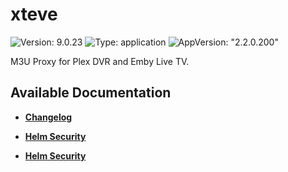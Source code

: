# xteve

![Version: 9.0.23](https://img.shields.io/badge/Version-9.0.23-informational?style=flat-square) ![Type: application](https://img.shields.io/badge/Type-application-informational?style=flat-square) ![AppVersion: "2.2.0.200"](https://img.shields.io/badge/AppVersion-"2.2.0.200"-informational?style=flat-square)

M3U Proxy for Plex DVR and Emby Live TV.

## Available Documentation

- [**Changelog**](CHANGELOG)

- [**Helm Security**](container-security)

- [**Helm Security**](helm-security)

